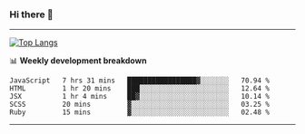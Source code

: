 ### Hi there 👋

-------
[![Top Langs](https://github-readme-stats.vercel.app/api/top-langs/?username=ashish-r)](https://github.com/anuraghazra/github-readme-stats)

📊 **Weekly development breakdown**
<!--START_SECTION:waka-->
```text
JavaScript   7 hrs 31 mins   █████████████████▓░░░░░░░   70.94 % 
HTML         1 hr 20 mins    ███░░░░░░░░░░░░░░░░░░░░░░   12.64 % 
JSX          1 hr 4 mins     ██▓░░░░░░░░░░░░░░░░░░░░░░   10.14 % 
SCSS         20 mins         ▓░░░░░░░░░░░░░░░░░░░░░░░░   03.25 % 
Ruby         15 mins         ▓░░░░░░░░░░░░░░░░░░░░░░░░   02.48 % 
```
<!--END_SECTION:waka-->
-------

<!--
**ashish-r/ashish-r** is a ✨ _special_ ✨ repository because its `README.md` (this file) appears on your GitHub profile.

Here are some ideas to get you started:

- 🔭 I’m currently working on ...
- 🌱 I’m currently learning ...
- 👯 I’m looking to collaborate on ...
- 🤔 I’m looking for help with ...
- 💬 Ask me about ...
- 📫 How to reach me: ...
- 😄 Pronouns: ...
- ⚡ Fun fact: ...
-->
